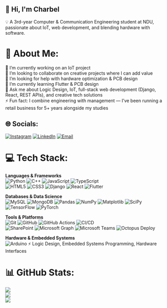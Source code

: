 ## 👋 Hi, I'm Charbel  
💡 A 3rd-year Computer & Communication Engineering student at NDU, passionate about IoT, web development, and blending hardware with software.  

# 💫 About Me:
🔭 I’m currently working on an IoT project  
👯 I’m looking to collaborate on creative projects where I can add value  
🤝 I’m looking for help with hardware optimization & PCB design  
🌱 I’m currently learning Flutter & PCB design  
💬 Ask me about Logic Design, IoT, full-stack web development (Django, React, REST APIs), and creative tech solutions  
⚡ Fun fact: I combine engineering with management — I’ve been running a retail business for 5+ years alongside my studies  

## 🌐 Socials:
[![Instagram](https://img.shields.io/badge/Instagram-%23E4405F.svg?logo=Instagram&logoColor=white)](https://instagram.com/charbel_stephan) 
[![LinkedIn](https://img.shields.io/badge/LinkedIn-%230077B5.svg?logo=linkedin&logoColor=white)](https://linkedin.com/in/charbel-j-estephan) 
[![Email](https://img.shields.io/badge/Email-D14836?logo=gmail&logoColor=white)](mailto:charbelstephan12@gmail.com) 

# 💻 Tech Stack:
**Languages & Frameworks**  
![Python](https://img.shields.io/badge/python-3670A0?style=flat&logo=python&logoColor=ffdd54) 
![C++](https://img.shields.io/badge/c++-%2300599C.svg?style=flat&logo=c%2B%2B&logoColor=white) 
![JavaScript](https://img.shields.io/badge/javascript-%23323330.svg?style=flat&logo=javascript&logoColor=%23F7DF1E) 
![TypeScript](https://img.shields.io/badge/typescript-%23007ACC.svg?style=flat&logo=typescript&logoColor=white)  
![HTML5](https://img.shields.io/badge/html5-%23E34F26.svg?style=flat&logo=html5&logoColor=white) 
![CSS3](https://img.shields.io/badge/css3-%231572B6.svg?style=flat&logo=css3&logoColor=white) 
![Django](https://img.shields.io/badge/django-%23092E20.svg?style=flat&logo=django&logoColor=white) 
![React](https://img.shields.io/badge/react-%2320232a.svg?style=flat&logo=react&logoColor=%2361DAFB) 
![Flutter](https://img.shields.io/badge/Flutter-%2302569B.svg?style=flat&logo=Flutter&logoColor=white)  

**Databases & Data Science**  
![MySQL](https://img.shields.io/badge/mysql-4479A1.svg?style=flat&logo=mysql&logoColor=white) 
![MongoDB](https://img.shields.io/badge/MongoDB-%234ea94b.svg?style=flat&logo=mongodb&logoColor=white) 
![Pandas](https://img.shields.io/badge/pandas-%23150458.svg?style=flat&logo=pandas&logoColor=white) 
![NumPy](https://img.shields.io/badge/numpy-%23013243.svg?style=flat&logo=numpy&logoColor=white) 
![Matplotlib](https://img.shields.io/badge/Matplotlib-%23ffffff.svg?style=flat&logo=Matplotlib&logoColor=black) 
![SciPy](https://img.shields.io/badge/SciPy-%230C55A5.svg?style=flat&logo=scipy&logoColor=%white) 
![TensorFlow](https://img.shields.io/badge/TensorFlow-%23FF6F00.svg?style=flat&logo=TensorFlow&logoColor=white) 
![PyTorch](https://img.shields.io/badge/PyTorch-%23EE4C2C.svg?style=flat&logo=PyTorch&logoColor=white)  

**Tools & Platforms**  
![Git](https://img.shields.io/badge/git-%23F05033.svg?style=flat&logo=git&logoColor=white) 
![GitHub](https://img.shields.io/badge/github-%23121011.svg?style=flat&logo=github&logoColor=white) 
![GitHub Actions](https://img.shields.io/badge/github%20actions-%232671E5.svg?style=flat&logo=githubactions&logoColor=white) 
![CI/CD](https://img.shields.io/badge/CI%2FCD-%230A0A0A.svg?style=flat&logo=githubactions&logoColor=white)  
![SharePoint](https://img.shields.io/badge/SharePoint-0078D4?style=flat&logo=microsoft-sharepoint&logoColor=white) 
![Microsoft Graph](https://img.shields.io/badge/Microsoft%20Graph-036C70?style=flat&logo=microsoft&logoColor=white) 
![Microsoft Teams](https://img.shields.io/badge/Microsoft%20Teams-6264A7?style=flat&logo=microsoft-teams&logoColor=white) 
![Octopus Deploy](https://img.shields.io/badge/octopus%20deploy-0D80D8?style=flat&logo=octopusdeploy&logoColor=white)  

**Hardware & Embedded Systems**  
![Arduino](https://img.shields.io/badge/-Arduino-00979D?style=flat&logo=Arduino&logoColor=white) 
⚡ Logic Design, Embedded Systems Programming, Hardware Interfaces  

# 📊 GitHub Stats:
![](https://github-readme-stats.vercel.app/api?username=charbel-j-estephan&theme=dark&hide_border=true&include_all_commits=true&count_private=true)<br/>
![](https://nirzak-streak-stats.vercel.app/?user=charbel-j-estephan&theme=dark&hide_border=true)<br/>
![](https://github-readme-stats.vercel.app/api/top-langs/?username=charbel-j-estephan&theme=dark&hide_border=true&include_all_commits=true&count_private=true&layout=compact)

<!-- Proudly created with GPRM ( https://gprm.itsvg.in ) -->
